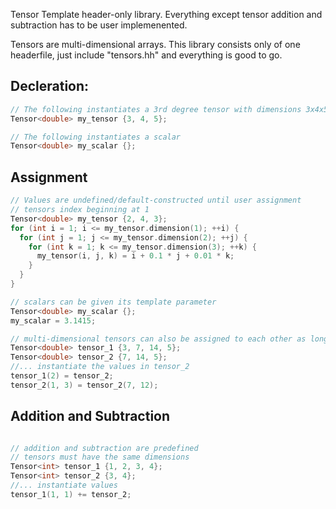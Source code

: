 
Tensor Template header-only library. Everything except tensor addition and subtraction has to be user implemenented.

Tensors are multi-dimensional arrays. This library consists only of one headerfile, just include "tensors.hh" and everything is good to go.

## Decleration:
```c++
// The following instantiates a 3rd degree tensor with dimensions 3x4x5
Tensor<double> my_tensor {3, 4, 5};

// The following instantiates a scalar
Tensor<double> my_scalar {};
```

## Assignment
```c++
// Values are undefined/default-constructed until user assignment 
// tensors index beginning at 1
Tensor<double> my_tensor {2, 4, 3};
for (int i = 1; i <= my_tensor.dimension(1); ++i) {
  for (int j = 1; j <= my_tensor.dimension(2); ++j) {
    for (int k = 1; k <= my_tensor.dimension(3); ++k) {
      my_tensor(i, j, k) = i + 0.1 * j + 0.01 * k;  
    }
  } 
}

// scalars can be given its template parameter
Tensor<double> my_scalar {};
my_scalar = 3.1415;

// multi-dimensional tensors can also be assigned to each other as long as the indices match
Tensor<double> tensor_1 {3, 7, 14, 5};
Tensor<double> tensor_2 {7, 14, 5};
//... instantiate the values in tensor_2
tensor_1(2) = tensor_2;
tensor_2(1, 3) = tensor_2(7, 12);
```

## Addition and Subtraction
```c++

// addition and subtraction are predefined
// tensors must have the same dimensions
Tensor<int> tensor_1 {1, 2, 3, 4};
Tensor<int> tensor_2 {3, 4};
//... instantiate values
tensor_1(1, 1) += tensor_2;
```
